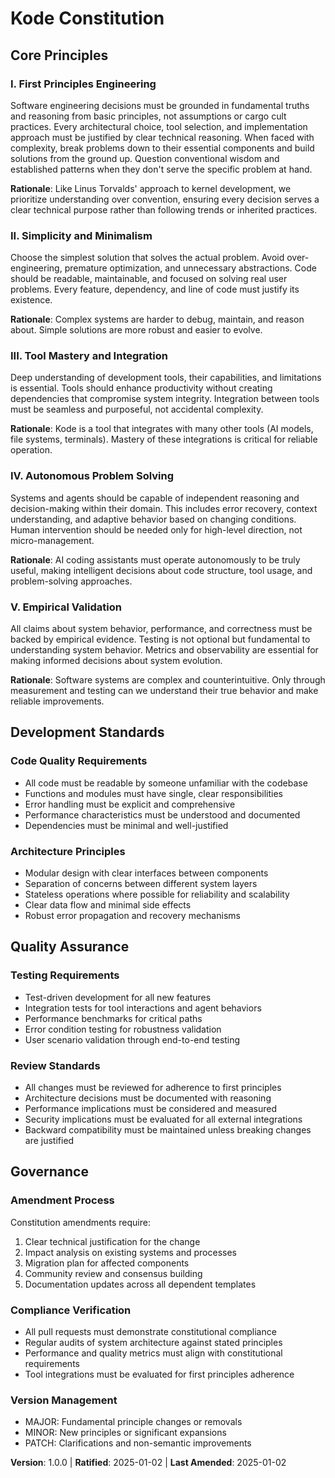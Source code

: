 <!--
Sync Impact Report:
- Version change: [CONSTITUTION_VERSION] → 1.0.0
- Modified principles: All principles created from template
- Added sections: Core Principles (5), Development Standards, Quality Assurance, Governance
- Removed sections: None (initial creation)
- Templates requiring updates: 
  ✅ Updated plan-template.md (Constitution Check section alignment)
  ✅ Updated spec-template.md (requirements alignment)
  ✅ Updated tasks-template.md (task categorization alignment)
- Follow-up TODOs: None
-->

# Kode Constitution

## Core Principles

### I. First Principles Engineering
Software engineering decisions must be grounded in fundamental truths and reasoning from basic principles, not assumptions or cargo cult practices. Every architectural choice, tool selection, and implementation approach must be justified by clear technical reasoning. When faced with complexity, break problems down to their essential components and build solutions from the ground up. Question conventional wisdom and established patterns when they don't serve the specific problem at hand.

**Rationale**: Like Linus Torvalds' approach to kernel development, we prioritize understanding over convention, ensuring every decision serves a clear technical purpose rather than following trends or inherited practices.

### II. Simplicity and Minimalism
Choose the simplest solution that solves the actual problem. Avoid over-engineering, premature optimization, and unnecessary abstractions. Code should be readable, maintainable, and focused on solving real user problems. Every feature, dependency, and line of code must justify its existence.

**Rationale**: Complex systems are harder to debug, maintain, and reason about. Simple solutions are more robust and easier to evolve.

### III. Tool Mastery and Integration
Deep understanding of development tools, their capabilities, and limitations is essential. Tools should enhance productivity without creating dependencies that compromise system integrity. Integration between tools must be seamless and purposeful, not accidental complexity.

**Rationale**: Kode is a tool that integrates with many other tools (AI models, file systems, terminals). Mastery of these integrations is critical for reliable operation.

### IV. Autonomous Problem Solving
Systems and agents should be capable of independent reasoning and decision-making within their domain. This includes error recovery, context understanding, and adaptive behavior based on changing conditions. Human intervention should be needed only for high-level direction, not micro-management.

**Rationale**: AI coding assistants must operate autonomously to be truly useful, making intelligent decisions about code structure, tool usage, and problem-solving approaches.

### V. Empirical Validation
All claims about system behavior, performance, and correctness must be backed by empirical evidence. Testing is not optional but fundamental to understanding system behavior. Metrics and observability are essential for making informed decisions about system evolution.

**Rationale**: Software systems are complex and counterintuitive. Only through measurement and testing can we understand their true behavior and make reliable improvements.

## Development Standards

### Code Quality Requirements
- All code must be readable by someone unfamiliar with the codebase
- Functions and modules must have single, clear responsibilities
- Error handling must be explicit and comprehensive
- Performance characteristics must be understood and documented
- Dependencies must be minimal and well-justified

### Architecture Principles
- Modular design with clear interfaces between components
- Separation of concerns between different system layers
- Stateless operations where possible for reliability and scalability
- Clear data flow and minimal side effects
- Robust error propagation and recovery mechanisms

## Quality Assurance

### Testing Requirements
- Test-driven development for all new features
- Integration tests for tool interactions and agent behaviors
- Performance benchmarks for critical paths
- Error condition testing for robustness validation
- User scenario validation through end-to-end testing

### Review Standards
- All changes must be reviewed for adherence to first principles
- Architecture decisions must be documented with reasoning
- Performance implications must be considered and measured
- Security implications must be evaluated for all external integrations
- Backward compatibility must be maintained unless breaking changes are justified

## Governance

### Amendment Process
Constitution amendments require:
1. Clear technical justification for the change
2. Impact analysis on existing systems and processes
3. Migration plan for affected components
4. Community review and consensus building
5. Documentation updates across all dependent templates

### Compliance Verification
- All pull requests must demonstrate constitutional compliance
- Regular audits of system architecture against stated principles
- Performance and quality metrics must align with constitutional requirements
- Tool integrations must be evaluated for first principles adherence

### Version Management
- MAJOR: Fundamental principle changes or removals
- MINOR: New principles or significant expansions
- PATCH: Clarifications and non-semantic improvements

**Version**: 1.0.0 | **Ratified**: 2025-01-02 | **Last Amended**: 2025-01-02